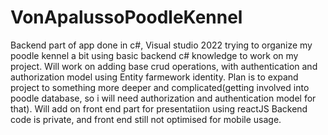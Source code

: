 # VonApalussoPoodleKennel
Backend part of app done in c#, Visual studio 2022
trying to organize my poodle kennel a bit 
using basic backend c# knowledge to work on my project. Will work on adding base crud operations, with authentication and authorization model using Entity farmework identity.
Plan is to expand project to something more deeper and complicated(getting involved into poodle database, so i will need authorization and authentication model for that).
Will add on front end part for presentatiion using reactJS 
Backend code is private, and front end still not optimised for mobile usage. 
